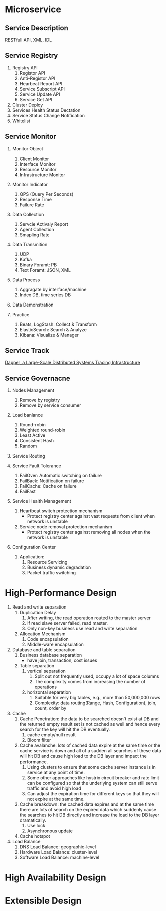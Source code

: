 # Microservice
## Service Description
RESTfull API, XML, IDL

## Service Registry

1. Registry API
    1. Registor API
    2. Anti-Registor API
    3. Hearbeat Report API
    4. Service Subscript API
    5. Service Update API
    6. Service Get API
2. Cluster Deploy
3. Services Health Status Dectation
4. Service Status Change Notification
5. Whitelist

## Service Monitor
1. Monitor Object
    1. Client Monitor
    2. Interface Monitor
    3. Resource Monitor
    4. Infrastructure Monitor

2. Monitor Indicator
    1. QPS (Query Per Seconds)
    2. Response Time
    3. Failure Rate

3. Data Collection
    1. Servcie Activaly Report
    2. Agent Collection
    3. Smapling Rate
4. Data Transmition
    1. UDP
    2. Kafka
    3. Binary Foramt: PB
    4. Text Foramt: JSON, XML
5. Data Process
    1. Aggragate by interface/machine
    2. Index DB, time series DB
6. Data Demonstration

7. Practice
    1. Beats, LogStash: Collect & Transform
    2. ElasticSearch: Search & Analyze
    3. Kibana: Visualize & Manager

## Service Track
[Dapper, a Large-Scale Distributed Systems Tracing Infrastructure](https://research.google/pubs/pub36356/)

## Service Governacne
1. Nodes Management
    1. Remove by registry
    2. Remove by service consumer
2. Load banlance
    1. Round-robin
    2. Weighted round-robin
    3. Least Active
    4. Consistent Hash
    5. Random
3. Service Routing

4. Service Fault Tolerance
    1. FailOver: Automatic switching on failure
    2. FailBack: Notification on failure
    3. FailCache: Cache on failure
    4. FailFast

5. Service Health Management
    1. Heartbeat switch protection mechanism
        * Protect registry center against vast requests from client when network is unstable
    2. Service node removal protection mechanism
        * Protect registry center against removing all nodes when the network is unstable

6. Configuration Center
    1. Application:
        1. Resource Servicing
        2. Business dynamic degradation
        3. Packet traffic switching

# High-Performance Design
1. Read and write separation
    1. Duplication Delay
        1. After writing, the read operation routed to the master server
        2. If read slave server failed, read master.
        3. Only non-key business use read and write separation
    2. Allocation Mechanism
        1. Code encapsulation
        2. Middle-ware encapsulation
2. Database and table separation
    1. Business database separation
        * have join, transaction, cost issues
    2. Table separation
        1. vertical separation
            1. Split out not frequently used, occupy a lot of space columns
            2. The complexity comes from increasing the number of operations
        2. horizontal separation
            1. Suitable for very big tables, e.g., more than 50,000,000 rows
            2. Complexity: data routing(Range, Hash, Configuration), join, count, order by
3. Cache
    1. Cache Penetration: the data to be searched doesn't exist at DB and the returned empty result set is not cached as well and hence every search for the key will hit the DB eventually.
        1. cache empty/null result
        2. Bloom filter
    2. Cache avalanche: lots of cached data expire at the same time or the cache service is down and all of a sudden all searches of these data will hit DB and cause high load to the DB layer and impact the performance.
        1. Using clusters to ensure that some cache server instance is in service at any point of time.
        2. Some other approaches like hystrix circuit breaker and rate limit can be configured so that the underlying system can still serve traffic and avoid high load
        3. Can adjust the expiration time for different keys so that they will not expire at the same time.
    3. Cache breakdown: the cached data expires and at the same time there are lots of search on the expired data which suddenly cause the searches to hit DB directly and increase the load to the DB layer dramatically.
        1. Use lock
        2. Asynchronous update
    3. Cache hotspot
4. Load Balance
    1. DNS Load Balance: geographic-level
    2. Hardware Load Balance: cluster-level
    3. Software Load Balance: machine-level
# High Availability Design

# Extensible Design